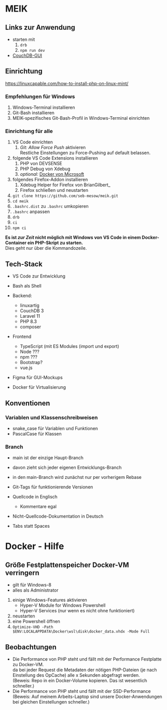 # MEIK

## Links zur Anwendung

- starten mit
  1. `drb`
  2. `npm run dev` 
- [CouchDB-GUI](http://localhost:5984/_utils)

## Einrichtung

https://linuxcapable.com/how-to-install-php-on-linux-mint/

### Empfehlungen für Windows
1. Windows-Terminal installieren
2. Git-Bash installieren
3. MEIK-spezifisches Git-Bash-Profil in Windows-Terminal einrichten

### Einrichtung für alle
1. VS Code einrichten
   1. _Git: Allow Force Push_ aktivieren<br>
      Restliche Einstellungen zu Force-Pushing auf default belassen.
2. folgende VS Code Extensions installieren
   1. PHP von DEVSENSE
   2. PHP Debug von Xdebug
   3. _optional:_ [Docker von Microsoft](https://code.visualstudio.com/docs/containers/overview)
3. folgendes Firefox-Addon installieren
   1. Xdebug Helper for Firefox von BrianGilbert_
   2. Firefox schließen und neustarten
4. `git clone https://github.com/seb-mesow/meik.git`
5. `cd meik`
6. `.bashrc.dist` zu `.bashrc` umkopieren
7. `.bashrc` anpassen
8. `drb`
9.  `ci`
10. `npm ci`

**Es ist _zur Zeit_ nicht möglich mit Windows von VS Code in einem Docker-Container ein PHP-Skript zu starten.**<br>Dies geht nur über die Kommandozeile.

## Tech-Stack
- VS Code zur Entwicklung
- Bash als Shell
- Backend:
  - linuxartig
  - CouchDB 3
  - Laravel 11
  - PHP 8.3
  - composer
- Frontend
  - TypeScript (mit ES Modules (import und export)
  - Node ???
  - npm ???
  - Bootstrap?
  - vue.js

- Figma für GUI-Mockups

- Docker für Virtualisierung


## Konventionen

### Variablen und Klassenschreibweisen
- snake_case für Variablen und Funktionen
- PascalCase für Klassen

### Branch
- main ist der einzige Haupt-Branch
- davon zieht sich jeder eigenen Entwicklungs-Branch
- in den main-Branch wird zunächst nur per vorherigem Rebase
- Git-Tags für funktionierende Versionen

- Quellcode in Englisch
  - Kommentare egal

- Nicht-Quellcode-Dokumentation in Deutsch

- Tabs statt Spaces

# Docker - Hilfe

## Größe Festplattenspeicher Docker-VM verringern

- gilt für Windows-8
- alles als Administrator

1. einige Windows-Features aktivieren
    - Hyper-V Module for Windows Powershell
    - Hyper-V Services (nur wenn es nicht ohne funktioniert)
2. neustarten
3. eine Powershell öffnen
4. `Optimize-VHD -Path $ENV:LOCALAPPDATA\Docker\wsl\disk\docker_data.vhdx -Mode Full`

## Beobachtungen
- Die Performance von PHP steht und fällt mit der Performance Festplatte zu Docker-VM.<br>
da bei jeder Request die Metadaten der nötigen PHP-Dateien (je nach Einstellung des OpCache)
alle x Sekunden abgefragt werden.<br>
(Beweis: Repo in ein Docker-Volume kopieren. Das ist wesentlich schneller.)
- Die Performance von PHP steht und fällt mit der SSD-Performance<br>
(Beweis: Auf meinem Arbeits-Laptop sind unsere Docker-Anwendungen bei gleichen Einstellungen schneller.)
